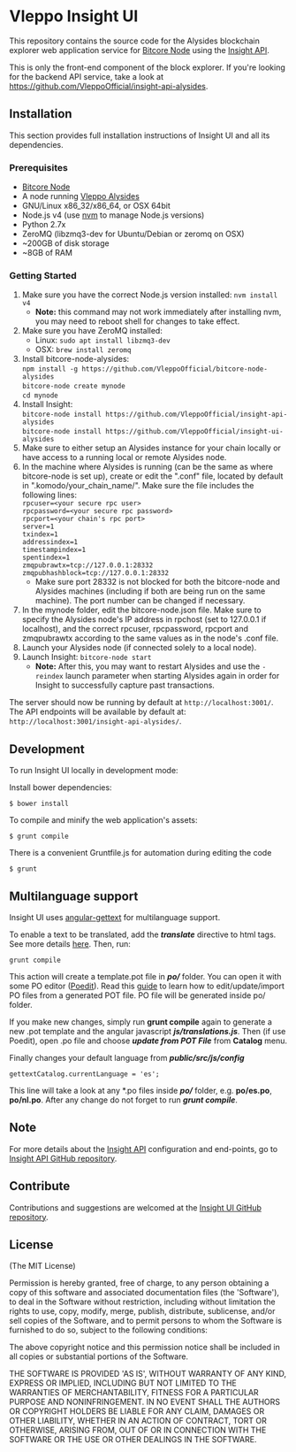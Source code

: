 # Vleppo Insight UI

This repository contains the source code for the Alysides blockchain explorer web application service for [Bitcore Node](https://github.com/VleppoOfficial/bitcore-node-alysides) using the [Insight API](https://github.com/VleppoOfficial/insight-api-alysides).

This is only the front-end component of the block explorer. If you're looking for the backend API service, take a look at https://github.com/VleppoOfficial/insight-api-alysides.

## Installation

This section provides full installation instructions of Insight UI and all its dependencies.

### Prerequisites

- [Bitcore Node](https://github.com/VleppoOfficial/bitcore-node-alysides)
- A node running [Vleppo Alysides](https://github.com/VleppoOfficial/alysides)
- GNU/Linux x86_32/x86_64, or OSX 64bit
- Node.js v4 (use [nvm](https://github.com/nvm-sh/nvm) to manage Node.js versions)
- Python 2.7x
- ZeroMQ (libzmq3-dev for Ubuntu/Debian or zeromq on OSX)
- ~200GB of disk storage
- ~8GB of RAM

### Getting Started

1. Make sure you have the correct Node.js version installed: `nvm install v4`
    - **Note:** this command may not work immediately after installing nvm, you may need to reboot shell for changes to take effect.
2. Make sure you have ZeroMQ installed:
    - Linux: `sudo apt install libzmq3-dev`
    - OSX: `brew install zeromq`
3. Install bitcore-node-alysides:\
  `npm install -g https://github.com/VleppoOfficial/bitcore-node-alysides`\
  `bitcore-node create mynode`\
  `cd mynode`
4. Install Insight:\
  `bitcore-node install https://github.com/VleppoOfficial/insight-api-alysides`\
  `bitcore-node install https://github.com/VleppoOfficial/insight-ui-alysides`
5. Make sure to either setup an Alysides instance for your chain locally or have access to a running local or remote Alysides node.
6. In the machine where Alysides is running (can be the same as where bitcore-node is set up), create or edit the ".conf" file, located by default in ".komodo/your_chain_name/". Make sure the file includes the following lines:\
  `rpcuser=<your secure rpc user>`\
  `rpcpassword=<your secure rpc password>`\
  `rpcport=<your chain's rpc port>`\
  `server=1`\
  `txindex=1`\
  `addressindex=1`\
  `timestampindex=1`\
  `spentindex=1`\
  `zmqpubrawtx=tcp://127.0.0.1:28332`\
  `zmqpubhashblock=tcp://127.0.0.1:28332`
    - Make sure port 28332 is not blocked for both the bitcore-node and Alysides machines (including if both are being run on the same machine). The port number can be changed if necessary.
7. In the mynode folder, edit the bitcore-node.json file. Make sure to specify the Alysides node's IP address in rpchost (set to 127.0.0.1 if localhost), and the correct rpcuser, rpcpassword, rpcport and zmqpubrawtx according to the same values as in the node's .conf file.
8. Launch your Alysides node (if connected solely to a local node). 
9. Launch Insight: `bitcore-node start`
    - **Note:** After this, you may want to restart Alysides and use the `-reindex` launch parameter when starting Alysides again in order for Insight to successfully capture past transactions.

The server should now be running by default at `http://localhost:3001/`. The API endpoints will be available by default at: `http://localhost:3001/insight-api-alysides/`.

## Development

To run Insight UI locally in development mode:

Install bower dependencies:

```
$ bower install
```

To compile and minify the web application's assets:

```
$ grunt compile
```

There is a convenient Gruntfile.js for automation during editing the code

```
$ grunt
```

## Multilanguage support

Insight UI uses [angular-gettext](http://angular-gettext.rocketeer.be) for multilanguage support.

To enable a text to be translated, add the ***translate*** directive to html tags. See more details [here](http://angular-gettext.rocketeer.be/dev-guide/annotate/). Then, run:

```
grunt compile
```

This action will create a template.pot file in ***po/*** folder. You can open it with some PO editor ([Poedit](http://poedit.net)). Read this [guide](http://angular-gettext.rocketeer.be/dev-guide/translate/) to learn how to edit/update/import PO files from a generated POT file. PO file will be generated inside po/ folder.

If you make new changes, simply run **grunt compile** again to generate a new .pot template and the angular javascript ***js/translations.js***. Then (if use Poedit), open .po file and choose ***update from POT File*** from **Catalog** menu.

Finally changes your default language from ***public/src/js/config***

```
gettextCatalog.currentLanguage = 'es';
```

This line will take a look at any *.po files inside ***po/*** folder, e.g.
**po/es.po**, **po/nl.po**. After any change do not forget to run ***grunt
compile***.


## Note

For more details about the [Insight API](https://github.com/VleppoOfficial/insight-api-alysides) configuration and end-points, go to [Insight API GitHub repository](https://github.com/VleppoOfficial/insight-api-alysides).

## Contribute

Contributions and suggestions are welcomed at the [Insight UI GitHub repository](https://github.com/VleppoOfficial/insight-ui-alysides).


## License
(The MIT License)

Permission is hereby granted, free of charge, to any person obtaining
a copy of this software and associated documentation files (the
'Software'), to deal in the Software without restriction, including
without limitation the rights to use, copy, modify, merge, publish,
distribute, sublicense, and/or sell copies of the Software, and to
permit persons to whom the Software is furnished to do so, subject to
the following conditions:

The above copyright notice and this permission notice shall be
included in all copies or substantial portions of the Software.

THE SOFTWARE IS PROVIDED 'AS IS', WITHOUT WARRANTY OF ANY KIND,
EXPRESS OR IMPLIED, INCLUDING BUT NOT LIMITED TO THE WARRANTIES OF
MERCHANTABILITY, FITNESS FOR A PARTICULAR PURPOSE AND NONINFRINGEMENT.
IN NO EVENT SHALL THE AUTHORS OR COPYRIGHT HOLDERS BE LIABLE FOR ANY
CLAIM, DAMAGES OR OTHER LIABILITY, WHETHER IN AN ACTION OF CONTRACT,
TORT OR OTHERWISE, ARISING FROM, OUT OF OR IN CONNECTION WITH THE
SOFTWARE OR THE USE OR OTHER DEALINGS IN THE SOFTWARE.
